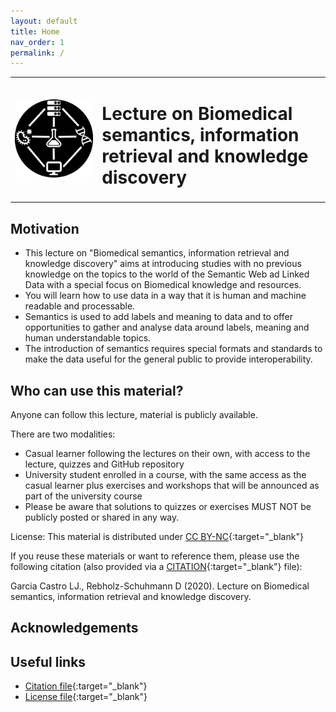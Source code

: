 ```yaml
---
layout: default
title: Home
nav_order: 1
permalink: /
---
```


<table>
  <tr>
    <td style="text-align:left">
      <img src="./img/biomedsem.png" alt="BioMedSem IR & KD"/>
    </td>
    <td>
    <H1>Lecture on Biomedical semantics, information retrieval and knowledge discovery</H1>
    </td>
  </tr>
</table>

## Motivation
* This lecture on "Biomedical semantics, information retrieval and knowledge discovery" aims at introducing studies with no previous knowledge on the topics to the world of the Semantic Web ad Linked Data with a special focus on Biomedical knowledge and resources.
* You will learn how to use data in a way that it is human and machine readable 
and processable.
* Semantics is used to add labels and meaning to data and to offer opportunities 
to gather and analyse data around labels, meaning and human understandable topics.
* The introduction of semantics requires special formats and standards to make 
the data useful for the general public to provide interoperability.

## Who can use this material?
Anyone can follow this lecture, material is publicly available. 

There are two modalities:
* Casual learner following the lectures on their own, with access to the lecture, quizzes and GitHub repository
* University student enrolled in a course, with the same access as the casual learner plus exercises and workshops that will be announced as part of the university course
* Please be aware that solutions to quizzes or exercises MUST NOT be publicly posted or shared in any way.

License: This material is distributed under [CC BY-NC](https://creativecommons.org/licenses/by-nc/4.0/){:target="_blank"}

If you reuse these materials or want to reference them, please use the following citation (also provided via a [CITATION](./CITATION.cff){:target="_blank"} file):

Garcia Castro LJ., Rebholz-Schuhmann D (2020). Lecture on Biomedical semantics, information retrieval and knowledge discovery. 

## Acknowledgements


## Useful links
* [Citation file](./CITATION.cff){:target="_blank"}
* [License file](./LICENSE){:target="_blank"}

